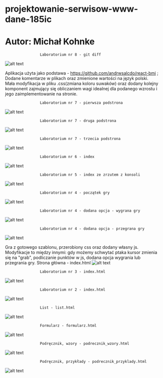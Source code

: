 # projektowanie-serwisow-www-dane-185ic
# Autor: Michał Kohnke

					Laboratorium nr 8 - git diff 
![alt text](https://github.com/MichalKohnke/projektowanie-serwisow-www-dane-185ic/blob/main/lab_8/lab8_screeny/git_diff_calosc.jpg)

Aplikacja użyta jako podstawa - https://github.com/andrwsalcdo/react-bmi ; Dodane komentarze w plikach oraz zmienione wartości na język polski. Mała modyfikacja w pliku .css(zmiana koloru suwaków) oraz dodany kolejny komponent zajmujący się obliczaniem wagi idealnej dla podanego wzrostu i jego zaimplementowanie na stronie. 

					Laboratorium nr 7 - pierwsza podstrona 
![alt text](https://github.com/MichalKohnke/projektowanie-serwisow-www-dane-185ic/blob/main/Lab7/lab7_screeny/home.png)

					Laboratorium nr 7 - druga podstrona
![alt text](https://github.com/MichalKohnke/projektowanie-serwisow-www-dane-185ic/blob/main/Lab7/lab7_screeny/about.png)

					Laboratorium nr 7 - trzecia podstrona
![alt text](https://github.com/MichalKohnke/projektowanie-serwisow-www-dane-185ic/blob/main/Lab7/lab7_screeny/users.png)

					Laboratorium nr 6 - index 
![alt text](https://github.com/MichalKohnke/projektowanie-serwisow-www-dane-185ic/blob/main/Lab6/lab6_screeny/index.png)

					Laboratorium nr 5 - index ze zrzutem z konsoli
![alt text](https://github.com/MichalKohnke/projektowanie-serwisow-www-dane-185ic/blob/main/Lab5/lab5_screeny/index_screen.png)

					Laboratorium nr 4 - początek gry
![alt text](https://github.com/MichalKohnke/projektowanie-serwisow-www-dane-185ic/blob/main/Lab4/lab4_screeny/index.png)

					Laboratorium nr 4 - dodana opcja - wygrana gry
![alt text](https://github.com/MichalKohnke/projektowanie-serwisow-www-dane-185ic/blob/main/Lab4/lab4_screeny/wygrana.png)

					Laboratorium nr 4 - dodana opcja - przegrana gry
![alt text](https://github.com/MichalKohnke/projektowanie-serwisow-www-dane-185ic/blob/main/Lab4/lab4_screeny/przegrana.png)

Gra z gotowego szablonu, przerobiony css oraz dodany własny js. Modyfikacje to między innymi: gdy możemy schwytać ptaka kursor zmienia się na "grab", podliczanie punktów w js, dodana opcja wygrania lub przegrania gry.
					Strona główna - index.html
![alt text](https://github.com/MichalKohnke/projektowanie-serwisow-www-dane-185ic/blob/main/lab1_screeny/index.png)

					Laboratorium nr 3 - index.html
![alt text](https://github.com/MichalKohnke/projektowanie-serwisow-www-dane-185ic/blob/main/Lab3/lab3_screeny/index_screen.png)

					Laboratorium nr 2 - index.html
![alt text](https://github.com/MichalKohnke/projektowanie-serwisow-www-dane-185ic/blob/main/Lab2/lab2_screeny/index_screen.png)

					List - list.html
![alt text](https://github.com/MichalKohnke/projektowanie-serwisow-www-dane-185ic/blob/main/lab1_screeny/list.png)

					Formularz - formularz.html
![alt text](https://github.com/MichalKohnke/projektowanie-serwisow-www-dane-185ic/blob/main/lab1_screeny/formularz.png)

					Podręcznik, wzory - podrecznik_wzory.html
![alt text](https://github.com/MichalKohnke/projektowanie-serwisow-www-dane-185ic/blob/main/lab1_screeny/podrecznik_wzory.png)

					Podręcznik, przykłady - podrecznik_przyklady.html
![alt text](https://github.com/MichalKohnke/projektowanie-serwisow-www-dane-185ic/blob/main/lab1_screeny/podrecznik_przyklady.png)






